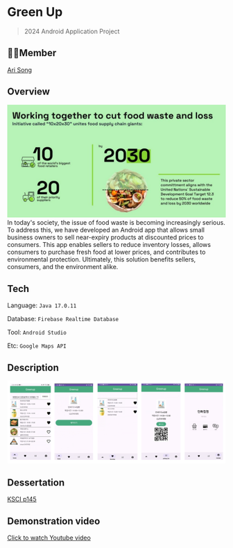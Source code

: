 #  Green Up
> 2024 Android Application Project

## 👭🏻Member
[Ari Song](https://github.com/songa102)

##  Overview
![image1](https://github.com/chokyungjin0504/GreenUp/blob/main/image_1.png)
In today's society, the issue of food waste is becoming increasingly serious. To address this, we have developed an Android app that allows small business owners to sell near-expiry products at discounted prices to consumers. This app enables sellers to reduce inventory losses, allows consumers to purchase fresh food at lower prices, and contributes to environmental protection. Ultimately, this solution benefits sellers, consumers, and the environment alike.

##  Tech
Language:
`Java 17.0.11`

Database:
`Firebase Realtime Database`

Tool:
`Android Studio`

Etc:
`Google Maps API`

##  Description
![image2](https://github.com/chokyungjin0504/GreenUp/blob/main/image_2.png)

##  Dessertation
[KSCI p145](https://ibookkorea.net/Viewer/2024-02)

##  Demonstration video
[Click to watch Youtube video](https://youtu.be/9EwzVdQH0Qo)
